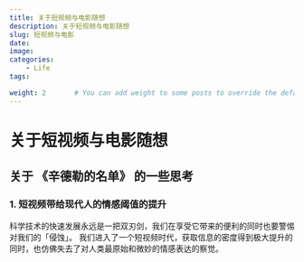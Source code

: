 ```yaml
---
title: 关于短视频与电影随想
description: 关于短视频与电影随想
slug: 短视频与电影
date: 
image: 
categories:
    - Life
tags:

weight: 2       # You can add weight to some posts to override the default sorting (date descending)
---
```


# 关于短视频与电影随想

## 关于 《辛德勒的名单》 的一些思考

### 1. 短视频带给现代人的情感阈值的提升

科学技术的快速发展永远是一把双刃剑，我们在享受它带来的便利的同时也要警惕对我们的「侵蚀」。
我们进入了一个短视频时代，获取信息的密度得到极大提升的同时，也仿佛失去了对人类最原始和微妙的情感表达的察觉。
